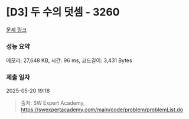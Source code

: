 # [D3] 두 수의 덧셈 - 3260 

[문제 링크](https://swexpertacademy.com/main/code/problem/problemDetail.do?contestProbId=AWBC1lOad9IDFAWr) 

### 성능 요약

메모리: 27,648 KB, 시간: 96 ms, 코드길이: 3,431 Bytes

### 제출 일자

2025-05-20 19:18



> 출처: SW Expert Academy, https://swexpertacademy.com/main/code/problem/problemList.do